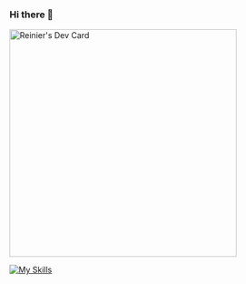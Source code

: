 ### Hi there 👋

<a href="https://app.daily.dev/RvDesignStudio"><img src="https://api.daily.dev/devcards/6e646978bd4f479a9fac87e2aeee8648.png?r=npb" width="400" alt="Reinier's Dev Card"/></a>

[![My Skills](https://skillicons.dev/icons?i=js,html,css,react,next,figma,vscode,php,wordpress,discord,docker,firebase)](https://rv-designs.nl)
<!--
**RvDstudio/RvDstudio** is a ✨ _special_ ✨ repository because its `README.md` (this file) appears on your GitHub profile.

Here are some ideas to get you started:

- 🔭 I’m currently working on ...
- 🌱 I’m currently learning ...
- 👯 I’m looking to collaborate on ...
- 🤔 I’m looking for help with ...
- 💬 Ask me about ...
- 📫 How to reach me: ...
- 😄 Pronouns: ...
- ⚡ Fun fact: ...
-->
